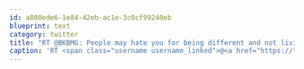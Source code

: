 ```yaml
---
id: a800ede6-1e84-42eb-ac1e-3c0cf99240eb
blueprint: text
category: twitter
title: "RT @BKBMG: People may hate you for being different and not living by society's standards, but deep down, they wish they had the courage  ..."
caption: 'RT <span class="username username_linked">@<a href="https://twitter.com/BKBMG" title="Michael K Williams">BKBMG</a></span>: People may hate you for being different and not living by society''s standards, but deep down, they wish they had the courage  ...'
---
```

